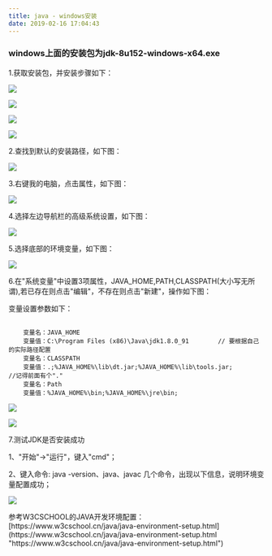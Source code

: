 ```yaml
---
title: java - windows安装
date: 2019-02-16 17:04:43
---
```


### windows上面的安装包为jdk-8u152-windows-x64.exe ###

1.获取安装包，并安装步骤如下：

![](java-install/1.jpg)

![](java-install/2.jpg)

![](java-install/3.jpg)

![](java-install/4.jpg)

2.查找到默认的安装路径，如下图：

![](java-install/5.jpg)

3.右键我的电脑，点击属性，如下图：

![](java-install/6.jpg)

4.选择左边导航栏的高级系统设置，如下图：

![](java-install/7.jpg)

5.选择底部的环境变量，如下图：

![](java-install/8.jpg)

6.在"系统变量"中设置3项属性，JAVA_HOME,PATH,CLASSPATH(大小写无所谓),若已存在则点击"编辑"，不存在则点击"新建"，操作如下图：

变量设置参数如下：

```

	变量名：JAVA_HOME
	变量值：C:\Program Files (x86)\Java\jdk1.8.0_91        // 要根据自己的实际路径配置
	变量名：CLASSPATH
	变量值：.;%JAVA_HOME%\lib\dt.jar;%JAVA_HOME%\lib\tools.jar;         //记得前面有个"."
	变量名：Path
	变量值：%JAVA_HOME%\bin;%JAVA_HOME%\jre\bin;

```

![](java-install/9.jpg)

![](java-install/10.jpg)

7.测试JDK是否安装成功

1、"开始"->"运行"，键入"cmd"；

2、键入命令: java -version、java、javac 几个命令，出现以下信息，说明环境变量配置成功；

![](java-install/11.jpg)

<div class="tip">
	参考W3CSCHOOL的JAVA开发环境配置：[https://www.w3cschool.cn/java/java-environment-setup.html](https://www.w3cschool.cn/java/java-environment-setup.html "https://www.w3cschool.cn/java/java-environment-setup.html")		
</div>